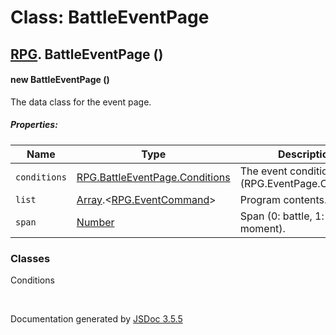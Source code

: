 # Class: BattleEventPage

## [RPG](RPG.html).  BattleEventPage ()

#### new BattleEventPage ()

The data class for the event page.

##### Properties:

| Name | Type | Description |
| --- | --- | --- |
| `conditions` | [RPG.BattleEventPage.Conditions](RPG.BattleEventPage.Conditions.html) | The event condition (RPG.EventPage.Condition). |
| `list` | [Array](Array.html).<[RPG.EventCommand](RPG.EventCommand.html)> | Program contents. |
| `span` | [Number](Number.html) | Span (0: battle, 1: turn, 2: moment). |

<dl>
</dl>

### Classes

<dl>
                    <dt><a>Conditions</a></dt>
                    <dd></dd>
                </dl>
 <br>

  Documentation generated by [JSDoc 3.5.5](https://github.com/jsdoc3/jsdoc)
